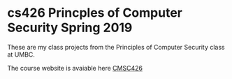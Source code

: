 # cs426 Princples of Computer Security Spring 2019

These are my class projects from the Principles of Computer Security class at UMBC.

The course website is avaiable here [CMSC426](https://www.csee.umbc.edu/courses/undergraduate/426/spring19/)
